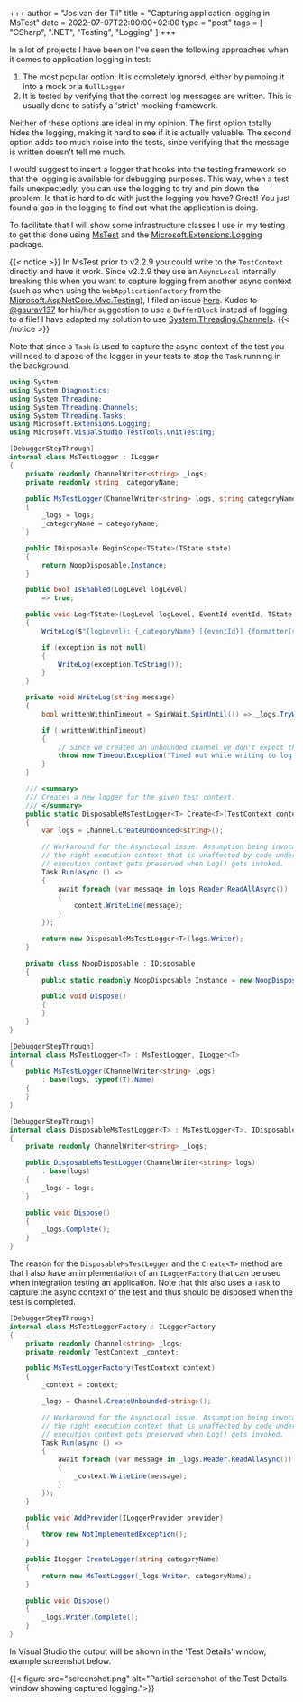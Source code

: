+++
author = "Jos van der Til"
title = "Capturing application logging in MsTest"
date  = 2022-07-07T22:00:00+02:00
type = "post"
tags = [ "CSharp", ".NET", "Testing", "Logging" ]
+++

In a lot of projects I have been on I've seen the following approaches when it comes to application logging in test:

1. The most popular option: It is completely ignored, either by pumping it into a mock or a `NullLogger`
2. It is tested by verifying that the correct log messages are written. This is usually done to satisfy a 'strict' mocking framework.

Neither of these options are ideal in my opinion.
The first option totally hides the logging, making it hard to see if it is actually valuable.
The second option adds too much noise into the tests, since verifying that the message is written doesn't tell me much.

I would suggest to insert a logger that hooks into the testing framework so that the logging is available for debugging purposes.
This way, when a test fails unexpectedly, you can use the logging to try and pin down the problem. Is that is hard to do with just the logging you have?
Great! You just found a gap in the logging to find out what the application is doing.

To facilitate that I will show some infrastructure classes I use in my testing to get this done using [MsTest](https://github.com/microsoft/testfx) and the [Microsoft.Extensions.Logging](https://www.nuget.org/packages/Microsoft.Extensions.Logging/) package.

{{< notice >}}
In MsTest prior to v2.2.9 you could write to the `TestContext` directly and have it work. Since v2.2.9 they use an `AsyncLocal` internally breaking this when you want to capture logging from another async context (such as when using the `WebApplicationFactory` from the [Microsoft.AspNetCore.Mvc.Testing](https://www.nuget.org/packages/Microsoft.AspNetCore.Mvc.Testing)), I filed an issue [here](https://github.com/microsoft/testfx/issues/1083). Kudos to [@gaurav137](https://github.com/gaurav137) for his/her suggestion to use a `BufferBlock` instead of logging to a file! I have adapted my solution to use [System.Threading.Channels](https://devblogs.microsoft.com/dotnet/an-introduction-to-system-threading-channels/).
{{< /notice >}}

Note that since a `Task` is used to capture the async context of the test you will need to dispose of the logger in your tests to stop the `Task` running in the background.
```cs
using System;
using System.Diagnostics;
using System.Threading;
using System.Threading.Channels;
using System.Threading.Tasks;
using Microsoft.Extensions.Logging;
using Microsoft.VisualStudio.TestTools.UnitTesting;

[DebuggerStepThrough]
internal class MsTestLogger : ILogger
{
    private readonly ChannelWriter<string> _logs;
    private readonly string _categoryName;

    public MsTestLogger(ChannelWriter<string> logs, string categoryName)
    {
        _logs = logs;
        _categoryName = categoryName;
    }

    public IDisposable BeginScope<TState>(TState state)
    {
        return NoopDisposable.Instance;
    }

    public bool IsEnabled(LogLevel logLevel)
        => true;

    public void Log<TState>(LogLevel logLevel, EventId eventId, TState state, Exception? exception, Func<TState, Exception?, string> formatter)
    {
        WriteLog($"{logLevel}: {_categoryName} [{eventId}] {formatter(state, exception)}");

        if (exception is not null)
        {
            WriteLog(exception.ToString());
        }
    }

    private void WriteLog(string message)
    {
        bool writtenWithinTimeout = SpinWait.SpinUntil(() => _logs.TryWrite(message), TimeSpan.FromSeconds(1));

        if (!writtenWithinTimeout)
        {
            // Since we created an unbounded channel we don't expect this to fail, but if it does we want to know.
            throw new TimeoutException("Timed out while writing to log channel.");
        }
    }

    /// <summary>
    /// Creates a new logger for the given test context.
    /// </summary>
    public static DisposableMsTestLogger<T> Create<T>(TestContext context)
    {
        var logs = Channel.CreateUnbounded<string>();

        // Workaround for the AsyncLocal issue. Assumption being invocation of this constructor captures
        // the right execution context that is unaffected by code under test where we cannot assume that
        // execution context gets preserved when Log() gets invoked.
        Task.Run(async () =>
        {
            await foreach (var message in logs.Reader.ReadAllAsync())
            {
                context.WriteLine(message);
            }
        });

        return new DisposableMsTestLogger<T>(logs.Writer);
    }

    private class NoopDisposable : IDisposable
    {
        public static readonly NoopDisposable Instance = new NoopDisposable();

        public void Dispose()
        {
        }
    }
}

[DebuggerStepThrough]
internal class MsTestLogger<T> : MsTestLogger, ILogger<T>
{
    public MsTestLogger(ChannelWriter<string> logs)
        : base(logs, typeof(T).Name)
    {
    }
}

[DebuggerStepThrough]
internal class DisposableMsTestLogger<T> : MsTestLogger<T>, IDisposable
{
    private readonly ChannelWriter<string> _logs;

    public DisposableMsTestLogger(ChannelWriter<string> logs)
        : base(logs)
    {
        _logs = logs;
    }

    public void Dispose()
    {
        _logs.Complete();
    }
}
```

The reason for the `DisposableMsTestLogger` and the `Create<T>` method are that I also have an implementation of an `ILoggerFactory` that can be used when integration testing an application.
Note that this also uses a `Task` to capture the async context of the test and thus should be disposed when the test is completed.
```cs
[DebuggerStepThrough]
internal class MsTestLoggerFactory : ILoggerFactory
{
    private readonly Channel<string> _logs;
    private readonly TestContext _context;

    public MsTestLoggerFactory(TestContext context)
    {
        _context = context;

        _logs = Channel.CreateUnbounded<string>();

        // Workaround for the AsyncLocal issue. Assumption being invocation of this constructor captures
        // the right execution context that is unaffected by code under test where we cannot assume that
        // execution context gets preserved when Log() gets invoked.
        Task.Run(async () =>
        {
            await foreach (var message in _logs.Reader.ReadAllAsync())
            {
                _context.WriteLine(message);
            }
        });
    }

    public void AddProvider(ILoggerProvider provider)
    {
        throw new NotImplementedException();
    }

    public ILogger CreateLogger(string categoryName)
    {
        return new MsTestLogger(_logs.Writer, categoryName);
    }

    public void Dispose()
    {
        _logs.Writer.Complete();
    }
}
```

In Visual Studio the output will be shown in the 'Test Details' window, example screenshot below.

{{< figure src="screenshot.png" alt="Partial screenshot of the Test Details window showing captured logging.">}}
